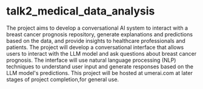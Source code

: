 # talk2_medical_data_analysis
The project aims to develop a conversational AI system to interact with a breast cancer prognosis repository, generate explanations and predictions based on the data, and provide insights to healthcare professionals and patients.
The project will develop a conversational interface that allows users to interact with the LLM model and ask questions about breast cancer prognosis. The interface will use natural language processing (NLP) techniques to understand user input and generate responses based on the LLM model's predictions.
This project will be hosted at umerai.com at later stages of project completion,for general use.
